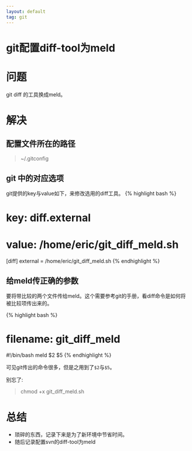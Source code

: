 ```yaml
---
layout: default
tag: git
---
```


git配置diff-tool为meld
=====

问题
====

git diff 的工具换成meld。

解决
====

配置文件所在的路径
------------------

> ~/.gitconfig

git 中的对应选项
----------------

git提供的key与value如下，来修改选用的diff工具。
{% highlight bash %}	
# key: diff.external
# value: /home/eric/git_diff_meld.sh
[diff]
	external = /home/eric/git_diff_meld.sh
{% endhighlight %}

给meld传正确的参数
------------------
要将带比较的两个文件传给meld。这个需要参考git的手册，看diff命令是如何将被比较项传出来的。

{% highlight bash %}
# filename: git_diff_meld
#!/bin/bash
meld $2 $5
{% endhighlight %}

可见git传出的命令很多，但是之用到了`$2`与`$5`。

别忘了:
> chmod +x git_diff_meld.sh

总结
====

- 琐碎的东西，记录下来是为了新环境中节省时间。
- 随后记录配置svn的diff-tool为meld

